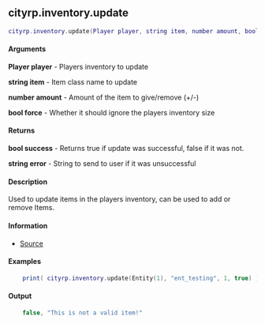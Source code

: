 
## cityrp.inventory.update

```lua
cityrp.inventory.update(Player player, string item, number amount, bool force)
```

#### Arguments

**Player player** - Players inventory to update

**string item** - Item class name to update

**number amount** - Amount of the item to give/remove (+/-)

**bool force** -  Whether it should ignore the players inventory size

#### Returns

**bool success** - Returns true if update was successful, false if it was not.

**string error** - String to send to user if it was unsuccessful

#### Description
Used to update items in the players inventory, can be used to add or remove Items.

#### Information
* [Source](https://app.assembla.com/spaces/roleplaygamemode/subversion/source/HEAD/gamemode/core/libraries/sh_inventory.lua#ln13)

#### Examples
```lua
	print( cityrp.inventory.update(Entity(1), "ent_testing", 1, true) )
```

#### Output
```lua
	false, "This is not a valid item!"
```
